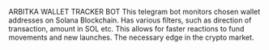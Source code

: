   ARBITKA WALLET TRACKER BOT
This telegram bot monitors chosen wallet addresses on Solana Blockchain. 
Has various filters, such as direction of transaction, amount in SOL etc. 
This allows for faster reactions to fund movements and new launches. 
The necessary edge in the crypto market.
